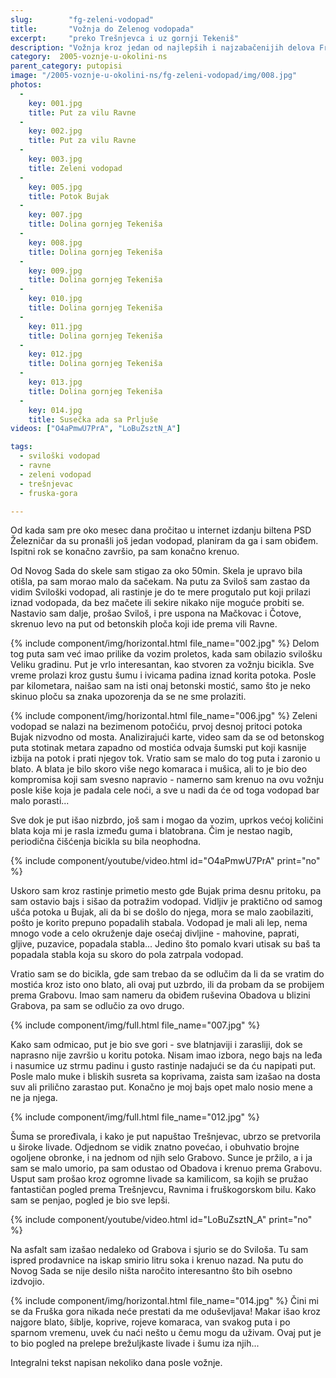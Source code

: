 ```yaml
---
slug:        "fg-zeleni-vodopad"
title:       "Vožnja do Zelenog vodopada"
excerpt:     "preko Trešnjevca i uz gornji Tekeniš"
description: "Vožnja kroz jedan od najlepših i najzabačenijih delova Fruške gore."
category:  2005-voznje-u-okolini-ns
parent_category: putopisi
image: "/2005-voznje-u-okolini-ns/fg-zeleni-vodopad/img/008.jpg"
photos:
  -
    key: 001.jpg
    title: Put za vilu Ravne
  -
    key: 002.jpg
    title: Put za vilu Ravne
  -
    key: 003.jpg
    title: Zeleni vodopad
  -
    key: 005.jpg
    title: Potok Bujak
  -
    key: 007.jpg
    title: Dolina gornjeg Tekeniša
  -
    key: 008.jpg
    title: Dolina gornjeg Tekeniša
  -
    key: 009.jpg
    title: Dolina gornjeg Tekeniša
  -
    key: 010.jpg
    title: Dolina gornjeg Tekeniša
  -
    key: 011.jpg
    title: Dolina gornjeg Tekeniša
  -
    key: 012.jpg
    title: Dolina gornjeg Tekeniša
  -
    key: 013.jpg
    title: Dolina gornjeg Tekeniša
  -
    key: 014.jpg
    title: Susečka ada sa Prljuše
videos: ["O4aPmwU7PrA", "LoBuZsztN_A"]

tags:
  - sviloški vodopad
  - ravne
  - zeleni vodopad
  - trešnjevac
  - fruska-gora

---
```


Od kada sam pre oko mesec dana pročitao u internet izdanju biltena PSD Železničar da su pronašli još jedan vodopad, 
planiram da ga i sam obiđem. Ispitni rok se konačno završio, pa sam konačno krenuo.

Od Novog Sada do skele sam stigao za oko 50min. Skela je upravo bila otišla, pa sam morao malo da sačekam. Na putu za 
Sviloš sam zastao da vidim Sviloški vodopad, ali rastinje je do te mere progutalo put koji prilazi iznad vodopada, da 
bez mačete ili sekire nikako nije moguće probiti se. Nastavio sam dalje, prošao Sviloš, i pre uspona na Mačkovac i 
Čotove, skrenuo levo na put od betonskih ploča koji ide prema vili Ravne.

{% include component/img/horizontal.html file_name="002.jpg" %}
Delom tog puta sam već imao prilike da vozim proletos, kada sam obilazio svilošku Veliku gradinu. Put je vrlo interesantan, 
kao stvoren za vožnju bicikla. Sve vreme prolazi kroz gustu šumu i ivicama padina iznad korita potoka. Posle par kilometara, 
naišao sam na isti onaj betonski mostić, samo što je neko skinuo ploču sa znaka upozorenja da se ne sme prolaziti.

{% include component/img/horizontal.html file_name="006.jpg" %}
Zeleni vodopad se nalazi na bezimenom potočiću, prvoj desnoj pritoci potoka Bujak nizvodno od mosta. Analizirajući karte, 
video sam da se od betonskog puta stotinak metara zapadno od mostića odvaja šumski put koji kasnije izbija na potok i prati 
njegov tok. Vratio sam se malo do tog puta i zaronio u blato. A blata je bilo skoro više nego komaraca i mušica, ali to je 
bio deo kompromisa koji sam svesno napravio - namerno sam krenuo na ovu vožnju posle kiše koja je padala cele noći, a sve 
u nadi da će od toga vodopad bar malo porasti...

Sve dok je put išao nizbrdo, još sam i mogao da vozim, uprkos većoj količini blata koja mi je rasla između guma i blatobrana. 
Čim je nestao nagib, periodična čišćenja bicikla su bila neophodna.

{% include component/youtube/video.html id="O4aPmwU7PrA" print="no" %}

Uskoro sam kroz rastinje primetio mesto gde Bujak prima desnu pritoku, pa sam ostavio bajs i sišao da potražim vodopad. 
Vidljiv je praktično od samog ušća potoka u Bujak, ali da bi se došlo do njega, mora se malo zaobilaziti, pošto je korito 
prepuno popadalih stabala. Vodopad je mali ali lep, nema mnogo vode a celo okruženje daje osećaj divljine - mahovine, 
paprati, gljive, puzavice, popadala stabla... Jedino što pomalo kvari utisak su baš ta popadala stabla koja su skoro do 
pola zatrpala vodopad.

Vratio sam se do bicikla, gde sam trebao da se odlučim da li da se vratim do mostića kroz isto ono blato, ali ovaj put 
uzbrdo, ili da probam da se probijem prema Grabovu. Imao sam nameru da obiđem ruševina Obadova u blizini Grabova, pa sam 
se odlučio za ovo drugo.

{% include component/img/full.html file_name="007.jpg" %}

Kako sam odmicao, put je bio sve gori - sve blatnjaviji i zarasliji, dok se naprasno nije završio u koritu potoka. Nisam 
imao izbora, nego bajs na leđa i nasumice uz strmu padinu i gusto rastinje nadajući se da ću napipati put. Posle malo 
muke i bliskih susreta sa koprivama, zaista sam izašao na dosta suv ali prilično zarastao put. Konačno je moj bajs opet 
malo nosio mene a ne ja njega.

{% include component/img/full.html file_name="012.jpg" %}

Šuma se proređivala, i kako je put napuštao Trešnjevac, ubrzo se pretvorila u široke livade. Odjednom se vidik znatno 
povećao, i obuhvatio brojne ogoljene obronke, i na jednom od njih selo Grabovo. Sunce je pržilo, a i ja sam se malo umorio, 
pa sam odustao od Obadova i krenuo prema Grabovu. Usput sam prošao kroz ogromne livade sa kamilicom, sa kojih se pružao 
fantastičan pogled prema Trešnjevcu, Ravnima i fruškogorskom bilu. Kako sam se penjao, pogled je bio sve lepši.

{% include component/youtube/video.html id="LoBuZsztN_A" print="no" %}

Na asfalt sam izašao nedaleko od Grabova i sjurio se do Sviloša. Tu sam ispred prodavnice na iskap smirio litru soka i 
krenuo nazad. Na putu do Novog Sada se nije desilo ništa naročito interesantno što bih osebno izdvojio.

{% include component/img/horizontal.html file_name="014.jpg" %}
Čini mi se da Fruška gora nikada neće prestati da me oduševljava! Makar išao kroz najgore blato, šiblje, koprive, rojeve 
komaraca, van svakog puta i po sparnom vremenu, uvek ću naći nešto u čemu mogu da uživam. Ovaj put je to bio pogled na 
prelepe brežuljkaste livade i šumu iza njih...

<span class="caption text-muted pull-right">Integralni tekst napisan nekoliko dana posle vožnje.</span>